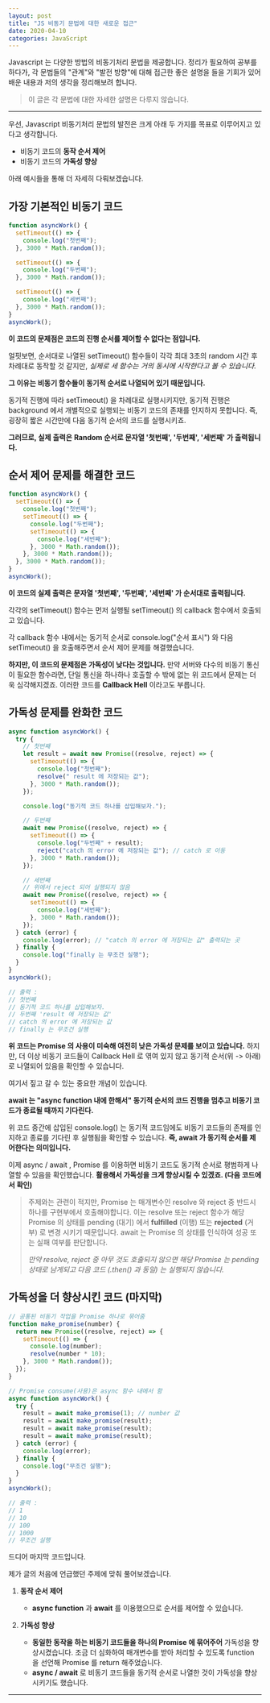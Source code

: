 ```yaml
---
layout: post
title: "JS 비동기 문법에 대한 새로운 접근"
date: 2020-04-10
categories: JavaScript
---
```


Javascript 는 다양한 방법의 비동기처리 문법을 제공합니다.
정리가 필요하여 공부를 하다가, 각 문법들의 "관계"와 "발전 방향"에 대해 접근한 좋은 설명을 들을 기회가 있어 배운 내용과 저의 생각을 정리해보려 합니다.

> 이 글은 각 문법에 대한 자세한 설명은 다루지 않습니다.

---

우선, Javascript 비동기처리 문법의 발전은 크게 아래 두 가지를 목표로 이루어지고 있다고 생각합니다.

- 비동기 코드의 **동작 순서 제어**
- 비동기 코드의 **가독성 향상**

아래 예시들을 통해 더 자세히 다뤄보겠습니다.

## 가장 기본적인 비동기 코드

```javascript
function asyncWork() {
  setTimeout(() => {
    console.log("첫번째");
  }, 3000 * Math.random());

  setTimeout(() => {
    console.log("두번째");
  }, 3000 * Math.random());

  setTimeout(() => {
    console.log("세번째");
  }, 3000 * Math.random());
}
asyncWork();
```

**이 코드의 문제점은 코드의 진행 순서를 제어할 수 없다는 점입니다.**

얼핏보면, 순서대로 나열된 setTimeout() 함수들이 각각 최대 3초의 random 시간 후 차례대로 동작할 것 같지만,
_실제로 세 함수는 거의 동시에 시작한다고 볼 수 있습니다._

**그 이유는 비동기 함수들이 동기적 순서로 나열되어 있기 때문입니다.**

동기적 진행에 따라 setTimeout() 을 차례대로 실행시키지만, 동기적 진행은 background 에서 개별적으로 실행되는 비동기 코드의 존재를 인지하지 못합니다.
즉, 굉장히 짧은 시간만에 다음 동기적 순서의 코드를 실행시키죠.

**그러므로, 실제 출력은**
**Random 순서로 문자열 '첫번째', '두번째', '세번째' 가 출력됩니다.**

## 순서 제어 문제를 해결한 코드

```javascript
function asyncWork() {
  setTimeout(() => {
    console.log("첫번째");
    setTimeout(() => {
      console.log("두번째");
      setTimeout(() => {
        console.log("세번째");
      }, 3000 * Math.random());
    }, 3000 * Math.random());
  }, 3000 * Math.random());
}
asyncWork();
```

**이 코드의 실제 출력은**
**문자열 '첫번째', '두번째', '세번째' 가 순서대로 출력됩니다.**

각각의 setTimeout() 함수는 먼저 실행될 setTimeout() 의 callback 함수에서 호출되고 있습니다.

각 callback 함수 내에서는 동기적 순서로 console.log("순서 표시") 와 다음 setTimeout() 을 호출해주면서 순서 제어 문제를 해결했습니다.

**하지만, 이 코드의 문제점은 가독성이 낮다는 것입니다.**
만약 서버와 다수의 비동기 통신이 필요한 함수라면, 단일 통신을 하나하나 호출할 수 밖에 없는 위 코드에서 문제는 더욱 심각해지겠죠.
이러한 코드를 **Callback Hell** 이라고도 부릅니다.

## 가독성 문제를 완화한 코드

```javascript
async function asyncWork() {
  try {
    // 첫번째
    let result = await new Promise((resolve, reject) => {
      setTimeout(() => {
        console.log("첫번째");
        resolve(" result 에 저장되는 값");
      }, 3000 * Math.random());
    });

    console.log("동기적 코드 하나를 삽입해보자.");

    // 두번째
    await new Promise((resolve, reject) => {
      setTimeout(() => {
        console.log("두번째" + result);
        reject("catch 의 error 에 저장되는 값"); // catch 로 이동
      }, 3000 * Math.random());
    });

    // 세번째
    // 위에서 reject 되어 실행되지 않음
    await new Promise((resolve, reject) => {
      setTimeout(() => {
        console.log("세번째");
      }, 3000 * Math.random());
    });
  } catch (error) {
    console.log(error); // "catch 의 error 에 저장되는 값" 출력되는 곳
  } finally {
    console.log("finally 는 무조건 실행");
  }
}
asyncWork();

// 출력 :
// 첫번째
// 동기적 코드 하나를 삽입해보자.
// 두번째 'result 에 저장되는 값'
// catch 의 error 에 저장되는 값
// finally 는 무조건 실행
```

**위 코드는 Promise 의 사용이 미숙해 여전히 낮은 가독성 문제를 보이고 있습니다.**
하지만, 더 이상 비동기 코드들이 Callback Hell 로 엮여 있지 않고 동기적 순서(위 -> 아래) 로 나열되어 있음을 확인할 수 있습니다.

여기서 짚고 갈 수 있는 중요한 개념이 있습니다.

**await 는 "async function 내에 한해서" 동기적 순서의 코드 진행을 멈추고 비동기 코드가 종료될 때까지 기다린다.**

위 코드 중간에 삽입된 console.log() 는 동기적 코드임에도 비동기 코드들의 존재를 인지하고 종료를 기다린 후 실행됨을 확인할 수 있습니다.
**즉, await 가 동기적 순서를 제어한다는 의미입니다.**

이제 async / await , Promise 를 이용하면 비동기 코드도 동기적 순서로 평범하게 나열할 수 있음을 확인했습니다.
**활용해서 가독성을 크게 향상시킬 수 있겠죠. (다음 코드에서 확인)**

> 주제와는 관련이 적지만,
> Promise 는 매개변수인 resolve 와 reject 중 반드시 하나를 구현부에서 호출해야합니다. 이는 resolve 또는 reject 함수가 해당 Promise 의 상태를 pending (대기) 에서 **fulfilled** (이행) 또는 **rejected** (거부) 로 변경 시키기 때문입니다.
> await 는 Promise 의 상태를 인식하여 성공 또는 실패 여부를 판단합니다.
>
> _만약 resolve, reject 중 아무 것도 호출되지 않으면 해당 Promise 는 pending 상태로 남게되고 다음 코드 (.then() 과 동일) 는 실행되지 않습니다._

## 가독성을 더 향상시킨 코드 (마지막)

```javascript
// 공통된 비동기 작업을 Promise 하나로 묶어줌
function make_promise(number) {
  return new Promise((resolve, reject) => {
    setTimeout(() => {
      console.log(number);
      resolve(number * 10);
    }, 3000 * Math.random());
  });
}

// Promise consume(사용)은 async 함수 내에서 함
async function asyncWork() {
  try {
    result = await make_promise(1); // number 값
    result = await make_promise(result);
    result = await make_promise(result);
    result = await make_promise(result);
  } catch (error) {
    console.log(error);
  } finally {
    console.log("무조건 실행");
  }
}
asyncWork();

// 출력 :
// 1
// 10
// 100
// 1000
// 무조건 실행
```

드디어 마지막 코드입니다.

제가 글의 처음에 언급했던 주제에 맞춰 풀어보겠습니다.

1. **동작 순서 제어**

   - **async function** 과 **await** 를 이용했으므로 순서를 제어할 수 있습니다.

2. **가독성 향상**
   - **동일한 동작을 하는 비동기 코드들을 하나의 Promise 에 묶어주어** 가독성을 향상시켰습니다. 조금 더 심화하여 매개변수를 받아 처리할 수 있도록 function 을 선언해 Promise 를 return 해주었습니다.
   - **async / await** 로 비동기 코드들을 동기적 순서로 나열한 것이 가독성을 향상시키기도 했습니다.

---
